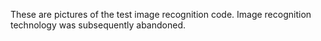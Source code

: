 These are pictures of the test image recognition code. Image recognition technology was subsequently abandoned.
